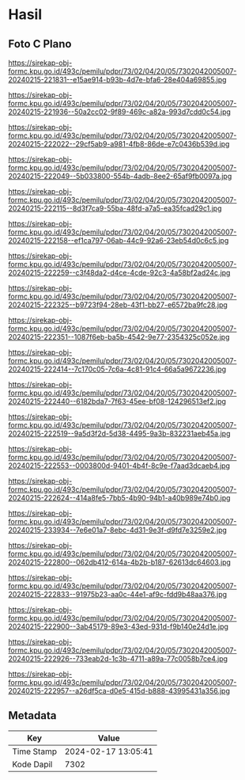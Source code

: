 # Hasil

## Foto C Plano

https://sirekap-obj-formc.kpu.go.id/493c/pemilu/pdpr/73/02/04/20/05/7302042005007-20240215-221831--e15ae914-b93b-4d7e-bfa6-28e404a69855.jpg

https://sirekap-obj-formc.kpu.go.id/493c/pemilu/pdpr/73/02/04/20/05/7302042005007-20240215-221936--50a2cc02-9f89-469c-a82a-993d7cdd0c54.jpg

https://sirekap-obj-formc.kpu.go.id/493c/pemilu/pdpr/73/02/04/20/05/7302042005007-20240215-222022--29cf5ab9-a981-4fb8-86de-e7c0436b539d.jpg

https://sirekap-obj-formc.kpu.go.id/493c/pemilu/pdpr/73/02/04/20/05/7302042005007-20240215-222049--5b033800-554b-4adb-8ee2-65af9fb0097a.jpg

https://sirekap-obj-formc.kpu.go.id/493c/pemilu/pdpr/73/02/04/20/05/7302042005007-20240215-222115--8d3f7ca9-55ba-48fd-a7a5-ea35fcad29c1.jpg

https://sirekap-obj-formc.kpu.go.id/493c/pemilu/pdpr/73/02/04/20/05/7302042005007-20240215-222158--ef1ca797-06ab-44c9-92a6-23eb54d0c6c5.jpg

https://sirekap-obj-formc.kpu.go.id/493c/pemilu/pdpr/73/02/04/20/05/7302042005007-20240215-222259--c3f48da2-d4ce-4cde-92c3-4a58bf2ad24c.jpg

https://sirekap-obj-formc.kpu.go.id/493c/pemilu/pdpr/73/02/04/20/05/7302042005007-20240215-222325--b9723f94-28eb-43f1-bb27-e6572ba9fc28.jpg

https://sirekap-obj-formc.kpu.go.id/493c/pemilu/pdpr/73/02/04/20/05/7302042005007-20240215-222351--1087f6eb-ba5b-4542-9e77-2354325c052e.jpg

https://sirekap-obj-formc.kpu.go.id/493c/pemilu/pdpr/73/02/04/20/05/7302042005007-20240215-222414--7c170c05-7c6a-4c81-91c4-66a5a9672236.jpg

https://sirekap-obj-formc.kpu.go.id/493c/pemilu/pdpr/73/02/04/20/05/7302042005007-20240215-222440--6182bda7-7f63-45ee-bf08-124296513ef2.jpg

https://sirekap-obj-formc.kpu.go.id/493c/pemilu/pdpr/73/02/04/20/05/7302042005007-20240215-222519--9a5d3f2d-5d38-4495-9a3b-832231aeb45a.jpg

https://sirekap-obj-formc.kpu.go.id/493c/pemilu/pdpr/73/02/04/20/05/7302042005007-20240215-222553--0003800d-9401-4b4f-8c9e-f7aad3dcaeb4.jpg

https://sirekap-obj-formc.kpu.go.id/493c/pemilu/pdpr/73/02/04/20/05/7302042005007-20240215-222624--414a8fe5-7bb5-4b90-94b1-a40b989e74b0.jpg

https://sirekap-obj-formc.kpu.go.id/493c/pemilu/pdpr/73/02/04/20/05/7302042005007-20240215-233934--7e6e01a7-8ebc-4d31-9e3f-d9fd7e3259e2.jpg

https://sirekap-obj-formc.kpu.go.id/493c/pemilu/pdpr/73/02/04/20/05/7302042005007-20240215-222800--062db412-614a-4b2b-b187-62613dc64603.jpg

https://sirekap-obj-formc.kpu.go.id/493c/pemilu/pdpr/73/02/04/20/05/7302042005007-20240215-222833--91975b23-aa0c-44e1-af9c-fdd9b48aa376.jpg

https://sirekap-obj-formc.kpu.go.id/493c/pemilu/pdpr/73/02/04/20/05/7302042005007-20240215-222900--3ab45179-89e3-43ed-931d-f9b140e24d1e.jpg

https://sirekap-obj-formc.kpu.go.id/493c/pemilu/pdpr/73/02/04/20/05/7302042005007-20240215-222926--733eab2d-1c3b-4711-a89a-77c0058b7ce4.jpg

https://sirekap-obj-formc.kpu.go.id/493c/pemilu/pdpr/73/02/04/20/05/7302042005007-20240215-222957--a26df5ca-d0e5-415d-b888-43995431a356.jpg


## Metadata

| Key        | Value               |
| ---------- | ------------------- |
| Time Stamp | 2024-02-17 13:05:41 |
| Kode Dapil | 7302                |



